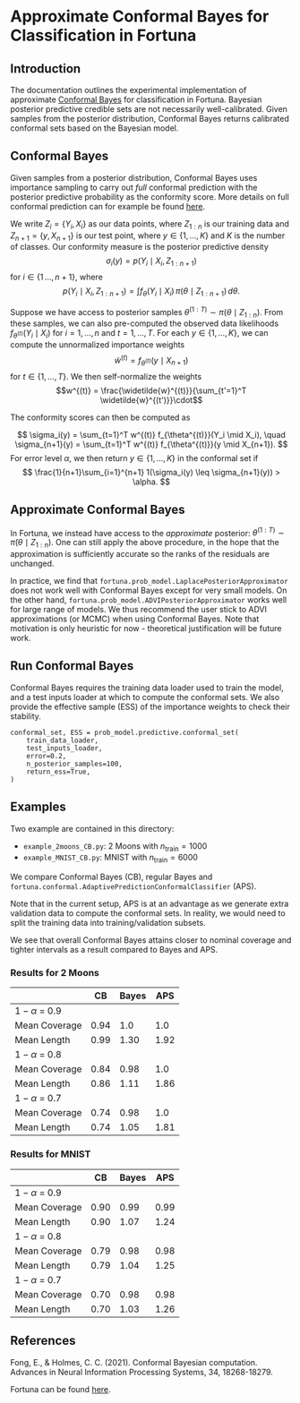 # Approximate Conformal Bayes for Classification in Fortuna


## Introduction

The documentation outlines the experimental implementation of approximate [Conformal Bayes](https://proceedings.neurips.cc/paper_files/paper/2021/file/97785e0500ad16c18574c64189ccf4b4-Paper.pdf) for classification in Fortuna. Bayesian posterior predictive credible sets are not necessarily well-calibrated. Given samples from the posterior distribution, Conformal Bayes returns calibrated conformal sets based on the Bayesian model.


## Conformal Bayes
Given samples from a posterior distribution, Conformal Bayes uses importance sampling to carry out *full* conformal prediction with the posterior predictive probability as the conformity score. More details on full conformal prediction can for example be found [here](https://arxiv.org/pdf/2107.07511.pdf).

We write $Z_i = \{Y_i,X_i\}$ as our data points, where $Z_{1:n}$ is our training data and $Z_{n+1} = \{y, X_{n+1}\}$ is our test point, where $y \in \{1,\ldots,K\}$ and
$K$ is the number of classes. Our conformity measure is the posterior predictive density
$$\sigma_i(y) =  p(Y_i \mid X_i,Z_{1:n+1}) $$
for $i \in \{ 1\,\ldots,n+1\}$, where
$$p(Y_i \mid X_i,Z_{1:n+1}) = \int f_\theta(Y_i \mid X_i) \, \pi(\theta \mid Z_{1:n+1}) \, d\theta.$$

Suppose we have access to posterior samples $\theta^{(1:T)} \sim \pi(\theta \mid Z_{1:n})$. From these samples, we can also pre-computed the observed data likelihoods $f_{\theta^{(t)}}(Y_i \mid X_i)$ for $i = 1,\ldots,n$ and $t = 1,\ldots,T$. For each $y \in \{1,\ldots,K\}$, we can compute the unnormalized importance weights
$$\widetilde{w}^{(t)} = f_{\theta^{(t)}}(y \mid X_{n+1})$$
for $t\in \{1,\ldots,T\}$. We then self-normalize the weights
 $$w^{(t)} = \frac{\widetilde{w}^{(t)}}{\sum_{t'=1}^T \widetilde{w}^{(t')}}\cdot$$

 The conformity scores can then be computed as
 
$$
\sigma_i(y) = \sum_{t=1}^T w^{(t)} f_{\theta^{(t)}}(Y_i \mid X_i), \quad \sigma_{n+1}(y) = \sum_{t=1}^T w^{(t)} f_{\theta^{(t)}}(y \mid X_{n+1}).
$$
For error level $\alpha$, we then return $y \in \{1,\ldots,K\}$ in the conformal set if
$$
\frac{1}{n+1}\sum_{i=1}^{n+1} 1(\sigma_i(y) \leq \sigma_{n+1}(y)) > \alpha.
$$

## Approximate Conformal Bayes

In Fortuna, we instead have access to the *approximate* posterior: $\theta^{(1:T)} \sim \tilde{\pi}(\theta \mid Z_{1:n})$. One can still apply the above procedure, in the hope that the approximation is sufficiently accurate so the ranks of the residuals are unchanged.

In practice, we find that `fortuna.prob_model.LaplacePosteriorApproximator` does not work well with Conformal Bayes except for very small models. On the other hand, `fortuna.prob_model.ADVIPosteriorApproximator` works well for large range of models. We thus recommend the user stick to ADVI approximations (or MCMC) when using Conformal Bayes. Note that motivation is only heuristic for now - theoretical justification will be future work.

## Run Conformal Bayes

Conformal Bayes requires the training data loader used to train the model, and a test inputs loader at which to compute the conformal sets. We also provide the effective sample (ESS) of the importance weights to check their stability.
```
conformal_set, ESS = prob_model.predictive.conformal_set(
    train_data_loader,
    test_inputs_loader,
    error=0.2,
    n_posterior_samples=100,
    return_ess=True,
)
```

## Examples

Two example are contained in this directory:
- `example_2moons_CB.py`: 2 Moons with $n_{\text{train}}= 1000$
- `example_MNIST_CB.py`: MNIST with $n_{\text{train}}= 6000$

We compare Conformal Bayes (CB), regular Bayes and  `fortuna.conformal.AdaptivePredictionConformalClassifier` (APS).

Note that in the current setup, APS is at an advantage as we generate extra validation data to compute the conformal sets. In reality, we would need to split the training data into training/validation subsets.

We see that overall Conformal Bayes attains closer to nominal coverage and tighter intervals as a result compared to Bayes and APS.

### **Results for 2 Moons**

|  | CB  | Bayes |  APS |
|---|---|---|---|
|$1-\alpha$ = 0.9 ||||
| Mean Coverage  | 0.94 |1.0| 1.0|
| Mean Length  | 0.99 | 1.30 |1.92|
|$1-\alpha$ = 0.8 | | |
| Mean Coverage  | 0.84 |0.98 |1.0|
| Mean Length  |  0.86 | 1.11 |1.86|
|$1-\alpha$ = 0.7 | | |
| Mean Coverage  |  0.74 |0.98 |1.0|
| Mean Length  | 0.74 | 1.05| 1.81


### **Results for MNIST**

|  | CB  | Bayes |  APS |
|---|---|---|---|
|$1-\alpha$ = 0.9 ||||
| Mean Coverage  | 0.90 |0.99| 0.99|
| Mean Length  | 0.90 | 1.07 |1.24|
|$1-\alpha$ = 0.8 | | |
| Mean Coverage  | 0.79 |0.98|0.98|
| Mean Length  |  0.79 | 1.04 |1.25|
|$1-\alpha$ = 0.7 | | |
| Mean Coverage  |  0.70 | 0.98 |0.98|
| Mean Length  | 0.70 |  1.03 | 1.26|


## References

Fong, E., & Holmes, C. C. (2021). Conformal Bayesian computation. Advances in Neural Information Processing Systems, 34, 18268-18279.

Fortuna can be found [here](https://aws-fortuna.readthedocs.io/en/latest/).
